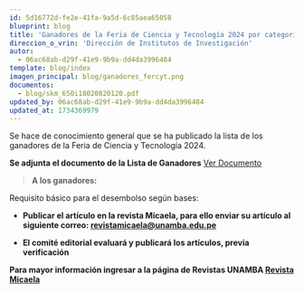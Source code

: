 ```yaml
---
id: 5d16772d-fe2e-41fa-9a5d-6c85aea65058
blueprint: blog
title: 'Ganadores de la Feria de Ciencia y Tecnología 2024 por categoría'
direccion_o_vrin: 'Dirección de Institutos de Investigación'
autor:
  - 06ac68ab-d29f-41e9-9b9a-dd4da3996484
template: blog/index
imagen_principal: blog/ganadores_fercyt.png
documentos:
  - blog/skm_650i18020820120.pdf
updated_by: 06ac68ab-d29f-41e9-9b9a-dd4da3996484
updated_at: 1734369979
---
```

Se hace de conocimiento general que se ha publicado la lista de los ganadores de la Feria de Ciencia y Tecnología 2024.

****Se adjunta el documento de la Lista de Ganadores**** [Ver Documento](/assets/blog/skm_650i18020820120.pdf)


> ****A los ganadores:****

Requisito básico para el desembolso según bases:
- ****Publicar el artículo en la revista Micaela, para ello enviar su artículo al siguiente correo: revistamicaela@unamba.edu.pe****

- ****El comité editorial evaluará y publicará los artículos, previa verificación****


****Para mayor información ingresar a la página de Revistas UNAMBA [Revista Micaela](https://revistas.unamba.edu.pe/index.php/micaela)****